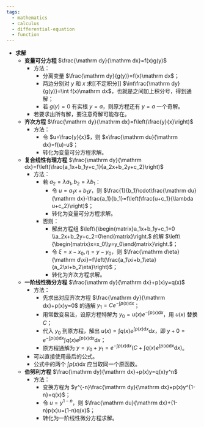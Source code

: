 ```yaml
---
tags:
  - mathematics
  - calculus
  - differential-equation
  - function
---
```


- **求解**
	- **变量可分方程** $\frac{\mathrm dy}{\mathrm dx}=f(x)g(y)$
		- 方法：
			- 分离变量 $\frac{\mathrm dy}{g(y)}=f(x)\mathrm dx$；
			- 两边分别对 $y$ 和 $x$ 求[[不定积分]] $\int\frac{\mathrm dy}{g(y)}=\int f(x)\mathrm dx$，也就是之间加上积分号，得到通解；
			- 若 $g(y)=0$ 有实根 $y=a$，则原方程还有 $y=a$ 一个奇解。
		- 若要求出所有解，要注意奇解可能存在。
	- **齐次方程** $\frac{\mathrm dy}{\mathrm dx}=f\left(\frac{y}{x}\right)$
		- 方法：
			- 令 $u=\frac{y}{x}$，则 $x\frac{\mathrm du}{\mathrm dx}=f(u)-u$；
			- 转化为变量可分方程求解。
	- **复合线性有理方程** $\frac{\mathrm dy}{\mathrm dx}=f\left(\frac{a_1x+b_1y+c_1}{a_2x+b_2y+c_2}\right)$
		- 方法：
			- 若 $a_2=\lambda a_1,b_2=\lambda b_1$：
				- 令 $u=a_1x+b_1y$，则 $\frac{1}{b_1}\cdot\frac{\mathrm du}{\mathrm dx}-\frac{a_1}{b_1}=f\left(\frac{u+c_1}{\lambda u+c_2}\right)$；
				- 转化为变量可分方程求解。
			- 否则：
				- 解出方程组 $\left\{\begin{matrix}a_1x+b_1y+c_1=0 \\a_2x+b_2y+c_2=0\end{matrix}\right.$ 的解 $\left\{\begin{matrix}x=x_0\\y=y_0\end{matrix}\right.$；
				- 令 $\xi=x-x_0,\eta=y-y_0$，则 $\frac{\mathrm d\eta}{\mathrm d\xi}=f\left(\frac{a_1\xi+b_1\eta}{a_2\xi+b_2\eta}\right)$；
				- 转化为齐次方程求解。
	- **一阶线性微分方程** $\frac{\mathrm dy}{\mathrm dx}+p(x)y=q(x)$
		- 方法：
			- 先求出对应齐次方程 $\frac{\mathrm dy}{\mathrm dx}+p(x)y=0$ 的通解 $y_1=Ce^{-\int p(x)\mathrm dx}$；
			- 用常数变易法，设原方程特解为 $y_0=u(x)e^{-\int p(x)\mathrm dx}$，用 $u(x)$ 替换 $C$；
			- 代入 $y_0$ 到原方程，解出 $u(x)=\int q(x)e^{\int p(x)\mathrm dx}\mathrm dx$，即 $y+0=e^{-\int p(x)\mathrm dx}\int q(x)e^{\int p(x)\mathrm dx}\mathrm dx$；
			- 原方程通解为 $y=y_0+y_1=e^{-\int p(x)\mathrm dx}\left(C+\int q(x)e^{\int p(x)\mathrm dx}\mathrm dx\right)$。
		- 可以直接使用最后的公式。
		- 公式中的两个 $\int p(x)\mathrm dx$ 应当取同一个原函数。
	- **伯努利方程** $\frac{\mathrm dy}{\mathrm dx}+p(x)y=q(x)y^n$
		- 方法：
			- 变换方程为 $y^{-n}\frac{\mathrm dy}{\mathrm dx}+p(x)y^{1-n}=q(x)$；
			- 令 $u=y^{1-n}$，则 $\frac{\mathrm du}{\mathrm dx}+(1-n)p(x)u=(1-n)q(x)$；
			- 转化为一阶线性微分方程求解。